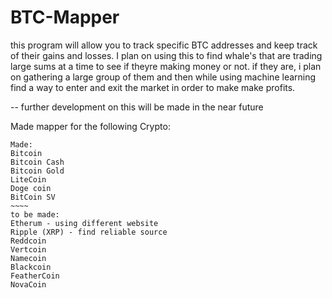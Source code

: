 # BTC-Mapper
this program will allow you to track specific BTC addresses and keep track of their gains and losses. I plan on using this to find whale's 
that are trading large sums at a time to see if theyre making money or not. if they are, i plan on gathering a large group of them and then while using machine learning find a way to enter and exit the market in order to make make profits. 

-- further development on this will be made in the near future 

Made mapper for the following Crypto:
~~~~~
Made:
Bitcoin
Bitcoin Cash
Bitcoin Gold
LiteCoin
Doge coin
BitCoin SV
~~~~
to be made:
Etherum - using different website 
Ripple (XRP) - find reliable source
Reddcoin
Vertcoin
Namecoin
Blackcoin
FeatherCoin
NovaCoin

